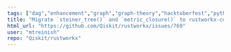 ```yaml
---
tags: ["dag","enhancement","graph","graph-theory","hacktoberfest","python","rust"]
title: "Migrate `steiner_tree()` and `metric_closure()` to rustworkx-core"
html_url: "https://github.com/Qiskit/rustworkx/issues/769"
user: "mtreinish"
repo: "Qiskit/rustworkx"
---
```


